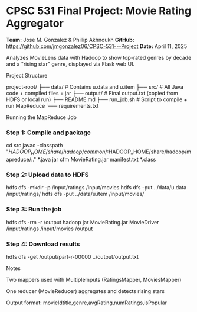 # CPSC 531 Final Project: Movie Rating Aggregator

**Team:**  Jose M. Gonzalez & Phillip Akhnoukh
**GitHub:**   https://github.com/jmgonzalez06/CPSC-531---Project
**Date:** April 11, 2025

Analyzes MovieLens data with Hadoop to show top-rated genres by decade and a "rising star" genre, displayed via Flask web UI.

Project Structure

project-root/
├── data/          # Contains u.data and u.item
├── src/           # All Java code + compiled files + jar
├── output/        # Final output.txt (copied from HDFS or local run)
├── README.md
├── run_job.sh     # Script to compile + run MapReduce
└── requirements.txt

Running the MapReduce Job

### Step 1: Compile and package

cd src
javac -classpath "$HADOOP_HOME/share/hadoop/common/:$HADOOP_HOME/share/hadoop/mapreduce/:." *.java
jar cfm MovieRating.jar manifest.txt *.class

### Step 2: Upload data to HDFS

hdfs dfs -mkdir -p /input/ratings /input/movies
hdfs dfs -put ../data/u.data /input/ratings/
hdfs dfs -put ../data/u.item /input/movies/

### Step 3: Run the job

hdfs dfs -rm -r /output
hadoop jar MovieRating.jar MovieDriver /input/ratings /input/movies /output

### Step 4: Download results

hdfs dfs -get /output/part-r-00000 ../output/output.txt

Notes

Two mappers used with MultipleInputs (RatingsMapper, MoviesMapper)

One reducer (MovieReducer) aggregates and detects rising stars

Output format:
movieIdtitle,genre,avgRating,numRatings,isPopular
